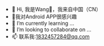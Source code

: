 - 👋 Hi, 我是Wang👑，我来自中国（CN）
- 👀我对Android APP很感兴趣
- 🌱 I’m currently learning ...
- 💞️ I’m looking to collaborate on ...
- 📫 联系我:1832457284@qq.com

<!---
wangzh-cn/wangzh-cn is a ✨ special ✨ repository because its `README.md` (this file) appears on your GitHub profile.
You can click the Preview link to take a look at your changes.
--->
